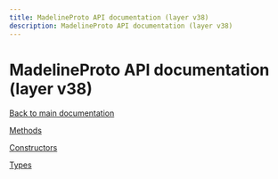 ```yaml
---
title: MadelineProto API documentation (layer v38)
description: MadelineProto API documentation (layer v38)
---
```

# MadelineProto API documentation (layer v38)  

[Back to main documentation](..)  


[Methods](methods/)

[Constructors](constructors/)

[Types](types/)